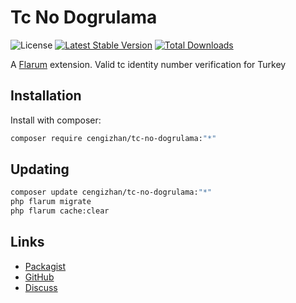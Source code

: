 # Tc No Dogrulama

![License](https://img.shields.io/badge/license-MIT-blue.svg) [![Latest Stable Version](https://img.shields.io/packagist/v/cengizhan/tc-no-dogrulama.svg)](https://packagist.org/packages/cengizhan/tc-no-dogrulama) [![Total Downloads](https://img.shields.io/packagist/dt/cengizhan/tc-no-dogrulama.svg)](https://packagist.org/packages/cengizhan/tc-no-dogrulama)

A [Flarum](http://flarum.org) extension. Valid tc identity number verification for Turkey

## Installation

Install with composer:

```sh
composer require cengizhan/tc-no-dogrulama:"*"
```

## Updating

```sh
composer update cengizhan/tc-no-dogrulama:"*"
php flarum migrate
php flarum cache:clear
```

## Links

- [Packagist](https://packagist.org/packages/cengizhan/tc-no-dogrulama)
- [GitHub](https://github.com/cengizhan/tc-no-dogrulama)
- [Discuss](https://discuss.flarum.org/d/PUT_DISCUSS_SLUG_HERE)
